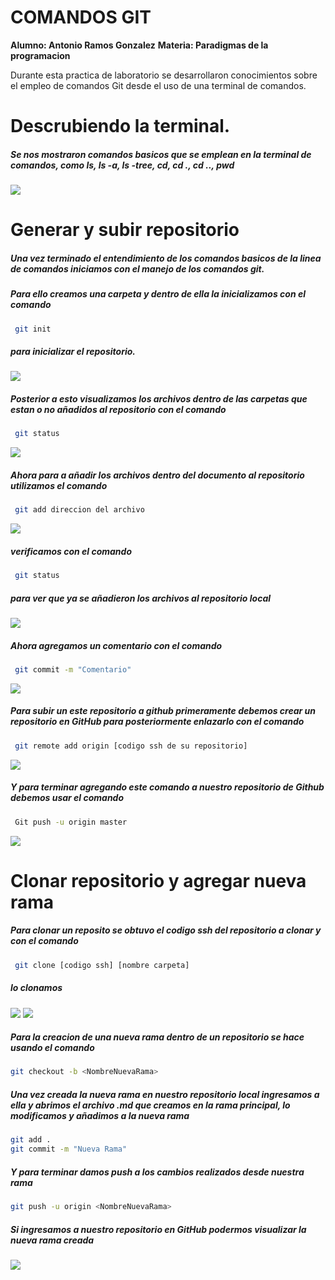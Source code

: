 # COMANDOS GIT
**Alumno: Antonio Ramos Gonzalez**
**Materia: Paradigmas de la programacion**

Durante esta practica de laboratorio se desarrollaron conocimientos sobre el empleo de comandos Git desde el uso de una terminal de comandos.

# Descrubiendo la terminal.
##### Se nos mostraron comandos basicos que se emplean en la terminal de comandos, como ls, ls -a, ls -tree, cd, cd ., cd .., pwd  

![](Imagenes/Imagen1.png)

# Generar y subir repositorio
##### Una vez terminado el entendimiento de los comandos basicos de la linea de comandos iniciamos con el manejo de los comandos git.

##### Para ello creamos una carpeta y dentro de ella la inicializamos con el comando 
```Bash
 git init
```
##### para inicializar el repositorio. 

![](Imagenes/Imagen2.png)

##### Posterior a esto visualizamos los archivos dentro de las carpetas que estan o no añadidos al repositorio con el comando 
```Bash
 git status
 ```
![](Imagenes/Imagen3.png)

##### Ahora para a añadir los archivos dentro del documento al repositorio utilizamos el comando 
```bash
 git add direccion del archivo
 ```
![](Imagenes/Imagen4.png)

##### verificamos con el comando 
```bash
 git status
``` 
##### para ver que ya se añadieron los archivos al repositorio local
![](Imagenes/Imagen5.png)

##### Ahora agregamos un comentario con el comando 
```bash
 git commit -m "Comentario"
```

![](Imagenes/Imagen6.png)

##### Para subir un este repositorio a github primeramente debemos crear un repositorio en GitHub para posteriormente enlazarlo con el comando 
```bash
 git remote add origin [codigo ssh de su repositorio] 
 ```
![](Imagenes/Imagen7.png)

##### Y para terminar agregando este comando a nuestro repositorio de Github debemos usar el comando 
```bash
 Git push -u origin master 
```
![](Imagenes/Imagen8.png)

# Clonar repositorio y agregar nueva rama

##### Para clonar un reposito se obtuvo el codigo ssh del repositorio a clonar y con el comando 
```bash
 git clone [codigo ssh] [nombre carpeta] 
 ```
##### lo clonamos
![](Imagenes/Imagen9.png)
![](Imagenes/Imagen10.png)

##### Para la creacion de una nueva rama dentro de un repositorio se hace usando el comando 
```bash
git checkout -b <NombreNuevaRama>
```

##### Una vez creada la nueva rama en nuestro repositorio local ingresamos a ella y abrimos el archivo .md que creamos en la rama principal, lo modificamos y añadimos a la nueva rama

```bash
git add .
git commit -m "Nueva Rama"
```
##### Y para terminar damos push a los cambios realizados desde nuestra rama

```bash
git push -u origin <NombreNuevaRama>
```
##### Si ingresamos a nuestro repositorio en GitHub podermos visualizar la nueva rama creada
![](Imagenes/Imagen11.png)
